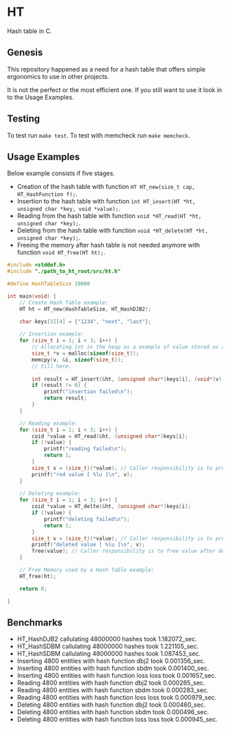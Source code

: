 # HT

Hash table in C.

## Genesis

This repository happened as a need for a hash table that offers simple ergonomics to use in other projects.

It is not the perfect or the most efficient one. If you still want to use it look in to the Usage Examples.

## Testing

To test run `make test`.
To test with memcheck run `make memcheck`.

## Usage Examples

Below example consists if five stages.

- Creation of the hash table with function `HT HT_new(size_t cap, HT_HashFunction f);`.
- Insertion to the hash table with function `int HT_insert(HT *ht, unsigned char *key, void *value);`.
- Reading from the hash table with function `void *HT_read(HT *ht, unsigned char *key);`.
- Deleting from the hash table with function `void *HT_delete(HT *ht, unsigned char *key);`.
- Freeing the memory after hash table is not needed anymore with function `void HT_free(HT ht);`.


```c
#include <stddef.h>
#include "./path_to_ht_root/src/ht.h"

#define HashTableSize 10000

int main(void) {
    // Create Hash Table example:
    HT ht = HT_new(HashTableSize, HT_HashDJB2);

    char keys[3][4] = {"1234", "next", "last"};
   
    // Insertion example:
    for (size_t i = 1; i < 3; i++) {
        // Allocating int in the heap as a example of value stored as a pointer,
        size_t *v = malloc(sizeof(size_t));
        memcpy(v, &i, sizeof(size_t));
        // till here.
        
        int result = HT_insert(&ht, (unsigned char*)keys[i], (void*)v);
        if (result != 0) {
            printf("insertion failed\n");
            return result;
        }
    }

    // Reading example:
    for (size_t i = 1; i < 3; i++) { 
        coid *value = HT_read(&ht, (unsigned char*)keys[i];
        if (!value) {
            printf("reading failed\n");
            return 1;
        }
        size_t v = (size_t)(*value); // Caller responsibility is to properly cast variable.
        printf("red value [ %lu ]\n", v);
    }
    
    // Deleting example:
    for (size_t i = 1; i < 3; i++) { 
        coid *value = HT_delte(&ht, (unsigned char*)keys[i];
        if (!value) {
            printf("deleting failed\n");
            return 1;
        }
        size_t v = (size_t)(*value); // Caller responsibility is to properly cast variable.
        printf("deleted value [ %lu ]\n", v);
        free(value); // Caller responsibility is to free value after deletion and usage.
    }

    // Free Memory used by a Hash Table example:
    HT_free(ht); 

    return 0;

}
```


## Benchmarks

- HT_HashDJB2 callulating 48000000 hashes took 1.182072_sec.
- HT_HashSDBM callulating 48000000 hashes took 1.221105_sec.
- HT_HashSDBM callulating 48000000 hashes took 1.087453_sec.
- Inserting 4800 entities with hash function dbj2 took 0.001356_sec.
- Inserting 4800 entities with hash function sbdm took 0.001400_sec.
- Inserting 4800 entities with hash function loss loss took 0.001657_sec.
- Reading 4800 entities with hash function dbj2 took 0.000265_sec.
- Reading 4800 entities with hash function sbdm took 0.000283_sec.
- Reading 4800 entities with hash function loss loss took 0.000979_sec.
- Deleting 4800 entities with hash function dbj2 took 0.000460_sec.
- Deleting 4800 entities with hash function sbdm took 0.000496_sec.
- Deleting 4800 entities with hash function loss loss took 0.000945_sec.

